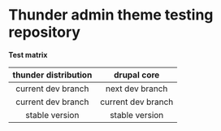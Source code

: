 # Thunder admin theme testing repository



**Test matrix**

| thunder distribution | drupal core      |
| :------------------: | :--------------: |
| current dev branch | next dev branch |
| current dev branch | current dev branch |
| stable version | stable version |
